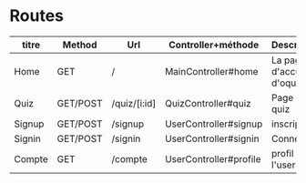 # Routes

| titre | Method  | Url | Controller+méthode |  Description |
|--|--|--|--|--|
| Home    | GET       | /             | MainController#home     | La page d'accueil d'oquiz |
| Quiz    | GET/POST  | /quiz/[i:id]  | QuizController#quiz     | Page d'un quiz  |
| Signup  | GET/POST  | /signup       | UserController#signup   | inscription |
| Signin  | GET/POST  | /signin       | UserController#signin   | Connection  |
| Compte  | GET       | /compte       | UserController#profile  | profil de l'user |
